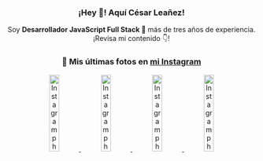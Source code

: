<div align="center">

<h3>¡Hey 👋! Aquí César Leañez!</h3>

<p>Soy <strong>Desarrollador JavaScript Full Stack 🚀</strong> más de tres años de experiencia.<br />¡Revisa mi contenido 👇!</p>

### 📸 Mis últimas fotos en [mi Instagram](https://instagram.com/cesarsoftware.dev)


<a href='https://instagram.com/p/DKcTQWgxLum' target='_blank'>
  <img width='20%' src='https://instagram.fcmn2-1.fna.fbcdn.net/v/t51.2885-15/503849034_17919602952097059_4092165478866362923_n.jpg?stp=dst-jpg_e35_tt6&efg=eyJ2ZW5jb2RlX3RhZyI6IkZFRUQuaW1hZ2VfdXJsZ2VuLjE0NDB4MTQ0NS5zZHIuZjc1NzYxLmRlZmF1bHRfaW1hZ2UifQ&_nc_ht=instagram.fcmn2-1.fna.fbcdn.net&_nc_cat=103&_nc_oc=Q6cZ2QEHhGveBSeURKEeTDNoG28QUXYzSq0BzQ9pXnURNkSBKusvt3W6Te0QVJDc7wBFfso&_nc_ohc=frRzQtnLpmwQ7kNvwEyrwTc&_nc_gid=TZFObAp_mjChkvZ8HakIQw&edm=ACWDqb8BAAAA&ccb=7-5&ig_cache_key=MzY0Njg3NDQ4NDgzMDY4MjAyMg%3D%3D.3-ccb7-5&oh=00_AfOqgwnfwD6IIDSbEXAKOLGcX5p26d4VWPaOvlJ1zV8WBg&oe=68568EE5&_nc_sid=ee9879' alt='Instagram photo' />
</a>
<a href='https://instagram.com/p/DKcTCZnuO-S' target='_blank'>
  <img width='20%' src='https://instagram.fcmn2-1.fna.fbcdn.net/v/t51.2885-15/503168549_17919602796097059_3346483577265803486_n.jpg?stp=dst-jpg_e15_tt6&efg=eyJ2ZW5jb2RlX3RhZyI6IkNMSVBTLmltYWdlX3VybGdlbi4xOTE2eDEwNzguc2RyLmY3NTc2MS5kZWZhdWx0X2NvdmVyX2ZyYW1lIn0&_nc_ht=instagram.fcmn2-1.fna.fbcdn.net&_nc_cat=103&_nc_oc=Q6cZ2QEHhGveBSeURKEeTDNoG28QUXYzSq0BzQ9pXnURNkSBKusvt3W6Te0QVJDc7wBFfso&_nc_ohc=GSKe4TBALHQQ7kNvwEP-N06&_nc_gid=TZFObAp_mjChkvZ8HakIQw&edm=ACWDqb8BAAAA&ccb=7-5&ig_cache_key=MzY0Njg3MzUyNjA5NTkwMDU2Mg%3D%3D.3-ccb7-5&oh=00_AfPeG2tmwEp91b30vjzgsm7J3YxvujLZZf-QcjflZf_yYQ&oe=68567C5C&_nc_sid=ee9879' alt='Instagram photo' />
</a>
<a href='https://instagram.com/p/DIt9Oknp-PZ' target='_blank'>
  <img width='20%' src='https://instagram.fcmn2-1.fna.fbcdn.net/v/t51.2885-15/491444712_17914409433097059_55076089485466172_n.jpg?stp=dst-jpg_e35_tt6&efg=eyJ2ZW5jb2RlX3RhZyI6IkZFRUQuaW1hZ2VfdXJsZ2VuLjU1MngzNDEuc2RyLmY3NTc2MS5kZWZhdWx0X2ltYWdlIn0&_nc_ht=instagram.fcmn2-1.fna.fbcdn.net&_nc_cat=103&_nc_oc=Q6cZ2QEHhGveBSeURKEeTDNoG28QUXYzSq0BzQ9pXnURNkSBKusvt3W6Te0QVJDc7wBFfso&_nc_ohc=WSJR2qFA_UMQ7kNvwHs5N1U&_nc_gid=TZFObAp_mjChkvZ8HakIQw&edm=ACWDqb8BAAAA&ccb=7-5&ig_cache_key=MzYxNTgxNTM1ODA3ODI0Nzg5Nw%3D%3D.3-ccb7-5&oh=00_AfMtLQQKI3fhgOafhZ1ZgjR_N6MuRLqMNLhbbj0RPfF3aQ&oe=685682EB&_nc_sid=ee9879' alt='Instagram photo' />
</a>
<a href='https://instagram.com/p/DICt8_ruj1K' target='_blank'>
  <img width='20%' src='https://instagram.fcmn2-1.fna.fbcdn.net/v/t51.2885-15/487811720_2261442050918393_7784971145546330846_n.jpg?stp=dst-jpg_e15_tt6&efg=eyJ2ZW5jb2RlX3RhZyI6IkNMSVBTLmltYWdlX3VybGdlbi42NDB4MTE1Ni5zZHIuZjcxODc4LmRlZmF1bHRfY292ZXJfZnJhbWUifQ&_nc_ht=instagram.fcmn2-1.fna.fbcdn.net&_nc_cat=105&_nc_oc=Q6cZ2QEHhGveBSeURKEeTDNoG28QUXYzSq0BzQ9pXnURNkSBKusvt3W6Te0QVJDc7wBFfso&_nc_ohc=g8vX5lxuzREQ7kNvwEfsywh&_nc_gid=TZFObAp_mjChkvZ8HakIQw&edm=ACWDqb8BAAAA&ccb=7-5&ig_cache_key=MzYwMzY0NDc1NTQ5MDc4MjUzOA%3D%3D.3-ccb7-5&oh=00_AfMmqeViKhUs1PYKW56-EM1o7tJmbjwX1MdK7CurhXnVPw&oe=685675E1&_nc_sid=ee9879' alt='Instagram photo' />
</a>

</div>
